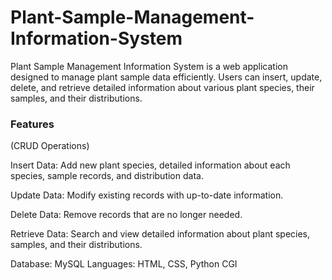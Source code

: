 # Plant-Sample-Management-Information-System
Plant Sample Management Information System is a web application designed to manage plant sample data efficiently. Users can insert, update, delete, and retrieve detailed information about various plant species, their samples, and their distributions.


### Features 

(CRUD Operations)

Insert Data: Add new plant species, detailed information about each species, sample records, and distribution data.

Update Data: Modify existing records with up-to-date information.

Delete Data: Remove records that are no longer needed.

Retrieve Data: Search and view detailed information about plant species, samples, and their distributions.


Database: MySQL
Languages: HTML, CSS, Python CGI
